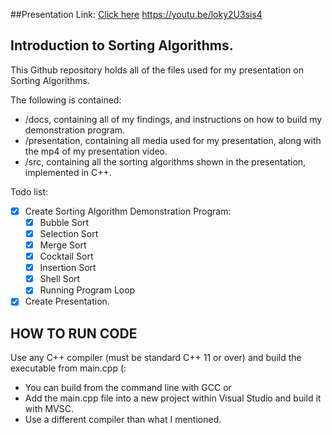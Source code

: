 ##Presentation Link:
[Click here](https://youtu.be/loky2U3sis4)
https://youtu.be/loky2U3sis4
## Introduction to Sorting Algorithms.

This Github repository holds all of the files used for my presentation on Sorting Algorithms.

The following is contained:
- /docs, containing all of my findings, and instructions on how to build my demonstration program.
- /presentation, containing all media used for my presentation, along with the mp4 of my presentation video.
- /src, containing all the sorting algorithms shown in the presentation, implemented in C++.

Todo list:
- [x] Create Sorting Algorithm Demonstration Program:
  - [x] Bubble Sort
  - [x] Selection Sort
  - [x] Merge Sort
  - [x] Cocktail Sort
  - [x] Insertion Sort
  - [x] Shell Sort
  - [x] Running Program Loop
- [x] Create Presentation.

## HOW TO RUN CODE ##
Use any C++ compiler (must be standard C++ 11 or over) and build the executable from main.cpp (:
- You can build from the command line with GCC or
- Add the main.cpp file into a new project within Visual Studio and build it with MVSC.
- Use a different compiler than what I mentioned.


